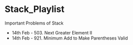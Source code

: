 # Stack_Playlist

Important Problems of Stack

- 14th Feb - 503. Next Greater Element II
- 14th Feb - 921. Minimum Add to Make Parentheses Valid
